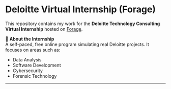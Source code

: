 # Deloitte Virtual Internship (Forage)

This repository contains my work for the **Deloitte Technology Consulting Virtual Internship** hosted on [Forage](https://www.theforage.com/).

🧠 **About the Internship**  
A self-paced, free online program simulating real Deloitte projects. It focuses on areas such as:

- Data Analysis  
- Software Development  
- Cybersecurity  
- Forensic Technology  

---
